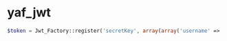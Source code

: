 # yaf_jwt

```php
$token = Jwt_Factory::register('secretKey', array(array('username' => 'gaobingbing')))->token()->getToken();
```
